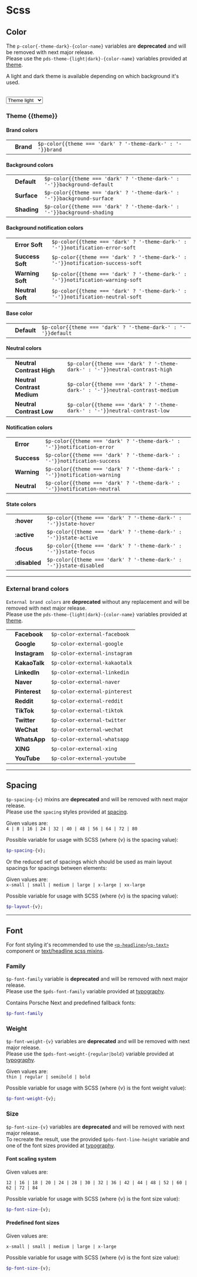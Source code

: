 # Scss

<TableOfContents></TableOfContents>

## Color

<p-inline-notification heading="Important note" state="error" persistent="true">
  The <code>p-color{-theme-dark}-{color-name}</code> variables are <strong>deprecated</strong> and will be removed with next major release.<br>
  Please use the <code>pds-theme-{light|dark}-{color-name}</code> variables provided at <a href="styles/theme">theme</a>.
</p-inline-notification>

A light and dark theme is available depending on which background it's used.

<br>
<select id="theme-selector" v-model="theme" :data-selected="theme" aria-label="Select theme">
  <option disabled>Select theme</option>
  <option value="light">Theme light</option>
  <option value="dark">Theme dark</option>
</select>

### Theme {{theme}}

#### Brand colors

|                                            |           |                                                            |
| ------------------------------------------ | --------- | ---------------------------------------------------------- |
| <ColorBadge :theme="theme" color="brand"/> | **Brand** | `$p-color{{theme === 'dark' ? '-theme-dark-' : '-'}}brand` |

#### Background colors

|                                                         |             |                                                                         |
| ------------------------------------------------------- | ----------- | ----------------------------------------------------------------------- |
| <ColorBadge :theme="theme" color="background-default"/> | **Default** | `$p-color{{theme === 'dark' ? '-theme-dark-' : '-'}}background-default` |
| <ColorBadge :theme="theme" color="background-surface"/> | **Surface** | `$p-color{{theme === 'dark' ? '-theme-dark-' : '-'}}background-surface` |
| <ColorBadge :theme="theme" color="background-shading"/> | **Shading** | `$p-color{{theme === 'dark' ? '-theme-dark-' : '-'}}background-shading` |

#### Background notification colors

|                                                                |                  |                                                                                |
| -------------------------------------------------------------- | ---------------- | ------------------------------------------------------------------------------ |
| <ColorBadge :theme="theme" color="notification-error-soft"/>   | **Error Soft**   | `$p-color{{theme === 'dark' ? '-theme-dark-' : '-'}}notification-error-soft`   |
| <ColorBadge :theme="theme" color="notification-success-soft"/> | **Success Soft** | `$p-color{{theme === 'dark' ? '-theme-dark-' : '-'}}notification-success-soft` |
| <ColorBadge :theme="theme" color="notification-warning-soft"/> | **Warning Soft** | `$p-color{{theme === 'dark' ? '-theme-dark-' : '-'}}notification-warning-soft` |
| <ColorBadge :theme="theme" color="notification-neutral-soft"/> | **Neutral Soft** | `$p-color{{theme === 'dark' ? '-theme-dark-' : '-'}}notification-neutral-soft` |

#### Base color

|                                              |             |                                                              |
| -------------------------------------------- | ----------- | ------------------------------------------------------------ |
| <ColorBadge :theme="theme" color="default"/> | **Default** | `$p-color{{theme === 'dark' ? '-theme-dark-' : '-'}}default` |

#### Neutral colors

|                                                              |                             |                                                                              |
| ------------------------------------------------------------ | --------------------------- | ---------------------------------------------------------------------------- |
| <ColorBadge :theme="theme" color="neutral-contrast-high"/>   | **Neutral Contrast High**   | `$p-color{{theme === 'dark' ? '-theme-dark-' : '-'}}neutral-contrast-high`   |
| <ColorBadge :theme="theme" color="neutral-contrast-medium"/> | **Neutral Contrast Medium** | `$p-color{{theme === 'dark' ? '-theme-dark-' : '-'}}neutral-contrast-medium` |
| <ColorBadge :theme="theme" color="neutral-contrast-low"/>    | **Neutral Contrast Low**    | `$p-color{{theme === 'dark' ? '-theme-dark-' : '-'}}neutral-contrast-low`    |

#### Notification colors

|                                                           |             |                                                                           |
| --------------------------------------------------------- | ----------- | ------------------------------------------------------------------------- |
| <ColorBadge :theme="theme" color="notification-error"/>   | **Error**   | `$p-color{{theme === 'dark' ? '-theme-dark-' : '-'}}notification-error`   |
| <ColorBadge :theme="theme" color="notification-success"/> | **Success** | `$p-color{{theme === 'dark' ? '-theme-dark-' : '-'}}notification-success` |
| <ColorBadge :theme="theme" color="notification-warning"/> | **Warning** | `$p-color{{theme === 'dark' ? '-theme-dark-' : '-'}}notification-warning` |
| <ColorBadge :theme="theme" color="notification-neutral"/> | **Neutral** | `$p-color{{theme === 'dark' ? '-theme-dark-' : '-'}}notification-neutral` |

#### State colors

|                                                     |               |                                                                     |
| --------------------------------------------------- | ------------- | ------------------------------------------------------------------- |
| <ColorBadge :theme="theme" color="state-hover"/>    | **:hover**    | `$p-color{{theme === 'dark' ? '-theme-dark-' : '-'}}state-hover`    |
| <ColorBadge :theme="theme" color="state-active"/>   | **:active**   | `$p-color{{theme === 'dark' ? '-theme-dark-' : '-'}}state-active`   |
| <ColorBadge :theme="theme" color="state-focus"/>    | **:focus**    | `$p-color{{theme === 'dark' ? '-theme-dark-' : '-'}}state-focus`    |
| <ColorBadge :theme="theme" color="state-disabled"/> | **:disabled** | `$p-color{{theme === 'dark' ? '-theme-dark-' : '-'}}state-disabled` |

---

### External brand colors

<p-inline-notification heading="Important note" state="error" persistent="true">
  <code>External brand colors</code> are <strong>deprecated</strong> without any replacement and will be removed with next major release.<br>
  Please use the <code>pds-theme-{light|dark}-{color-name}</code> variables provided at <a href="styles/theme">theme</a>.
</p-inline-notification>

|                                          |               |                               |
| ---------------------------------------- | ------------- | ----------------------------- |
| <ColorBadge color="external-facebook"/>  | **Facebook**  | `$p-color-external-facebook`  |
| <ColorBadge color="external-google"/>    | **Google**    | `$p-color-external-google`    |
| <ColorBadge color="external-instagram"/> | **Instagram** | `$p-color-external-instagram` |
| <ColorBadge color="external-kakaotalk"/> | **KakaoTalk** | `$p-color-external-kakaotalk` |
| <ColorBadge color="external-linkedin"/>  | **LinkedIn**  | `$p-color-external-linkedin`  |
| <ColorBadge color="external-naver"/>     | **Naver**     | `$p-color-external-naver`     |
| <ColorBadge color="external-pinterest"/> | **Pinterest** | `$p-color-external-pinterest` |
| <ColorBadge color="external-reddit"/>    | **Reddit**    | `$p-color-external-reddit`    |
| <ColorBadge color="external-tiktok"/>    | **TikTok**    | `$p-color-external-tiktok`    |
| <ColorBadge color="external-twitter"/>   | **Twitter**   | `$p-color-external-twitter`   |
| <ColorBadge color="external-wechat"/>    | **WeChat**    | `$p-color-external-wechat`    |
| <ColorBadge color="external-whatsapp"/>  | **WhatsApp**  | `$p-color-external-whatsapp`  |
| <ColorBadge color="external-xing"/>      | **XING**      | `$p-color-external-xing`      |
| <ColorBadge color="external-youtube"/>   | **YouTube**   | `$p-color-external-youtube`   |

---

## Spacing

<p-inline-notification heading="Important note" state="error" persistent="true">
  <code>$p-spacing-{v}</code> mixins are <strong>deprecated</strong> and will be removed with next major release.<br>
  Please use the <code>spacing</code> styles provided at <a href="styles/spacing">spacing</a>.
</p-inline-notification>

Given values are:  
`4 | 8 | 16 | 24 | 32 | 40 | 48 | 56 | 64 | 72 | 80`

Possible variable for usage with SCSS (where {v} is the spacing value):

```scss
$p-spacing-{v};
```

Or the reduced set of spacings which should be used as main layout spacings for spacings between elements:

Given values are:  
`x-small | small | medium | large | x-large | xx-large`

Possible variable for usage with SCSS (where {v} is the spacing value):

```scss
$p-layout-{v};
```

---

## Font

For font styling it's recommended to use the
[`<p-headline>`](components/typography/headline)/[`<p-text>`](components/typography/text) component or
[text/headline scss mixins](utilities-deprecated/scss/functions).

### Family

<p-inline-notification heading="Important note" state="error" persistent="true">
  <code>$p-font-family</code> variable is <strong>deprecated</strong> and will be removed with next major release.<br>
  Please use the <code>$pds-font-family</code> variable provided at <a href="styles/typography">typography</a>.
</p-inline-notification>

Contains Porsche Next and predefined fallback fonts:

```scss
$p-font-family
```

### Weight

<p-inline-notification heading="Important note" state="error" persistent="true">
  <code>$p-font-weight-{v}</code> variables are <strong>deprecated</strong> and will be removed with next major release.<br>
  Please use the <code>$pds-font-weight-{regular|bold}</code> variable provided at <a href="styles/typography">typography</a>.
</p-inline-notification>

Given values are:  
`thin | regular | semibold | bold`

Possible variable for usage with SCSS (where {v} is the font weight value):

```scss
$p-font-weight-{v};
```

### Size

<p-inline-notification heading="Important note" state="error" persistent="true">
  <code>$p-font-size-{v}</code> variables are <strong>deprecated</strong> and will be removed with next major release.<br>
  To recreate the result, use the provided <code>$pds-font-line-height</code> variable and one of the font sizes provided at <a href="styles/typography">typography</a>.
</p-inline-notification>

#### Font scaling system

Given values are:

`12 | 16 | 18 | 20 | 24 | 28 | 30 | 32 | 36 | 42 | 44 | 48 | 52 | 60 | 62 | 72 | 84`

Possible variable for usage with SCSS (where {v} is the font size value):

```scss
$p-font-size-{v};
```

#### Predefined font sizes

Given values are:

`x-small | small | medium | large | x-large`

Possible variable for usage with SCSS (where {v} is the font size value):

```scss
$p-font-size-{v};
```

<script lang="ts">
import Vue from 'vue';
import Component from 'vue-class-component';
import { Theme } from '@/models';

@Component
export default class Variables extends Vue {
  public theme: Theme = 'light';
}
</script>
